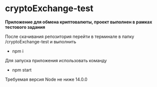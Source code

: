 # cryptoExchange-test

**Приложение для обмена криптовалюты, проект выполнен в рамках тестового задания**

После скачивания репозитория перейти в терминале в папку /cryptoExchange-test
и выполнить
  - npm i

Для запуска приложения использовать команду
  - npm start

Требуемая версия Node не ниже 14.0.0

